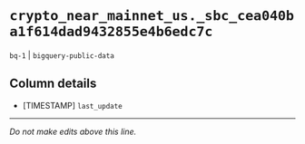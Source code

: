 # `crypto_near_mainnet_us._sbc_cea040ba1f614dad9432855e4b6edc7c`
`bq-1` | `bigquery-public-data`

## Column details
* [TIMESTAMP] `last_update`

-------------------------------------------------------------------------------
*Do not make edits above this line.*
